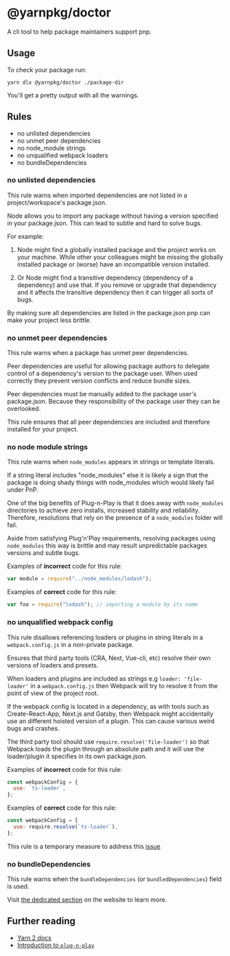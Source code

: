 # @yarnpkg/doctor

A cli tool to help package maintainers support pnp.

## Usage

To check your package run:

`yarn dlx @yarnpkg/doctor ./package-dir`

You'll get a pretty output with all the warnings.

## Rules

- no unlisted dependencies
- no unmet peer dependencies
- no node_module strings
- no unqualified webpack loaders
- no bundleDependencies

### no unlisted dependencies

This rule warns when imported dependencies are not listed in a project/workspace's package.json.

Node allows you to import any package without having a version specified in your package.json. This can lead to subtle and hard to solve bugs.

For example:

1. Node might find a globally installed package and the project works on your machine. While other your colleagues might be missing the globally installed package or (worse) have an incompatible version installed.

2. Or Node might find a transitive dependency (dependency of a dependency) and use that. If you remove or upgrade that dependency and it affects the transitive dependency then it can trigger all sorts of bugs.

By making sure all dependencies are listed in the package.json pnp can make your project less brittle.

### no unmet peer dependencies

This rule warns when a package has unmet peer dependencies.

Peer dependencies are useful for allowing package authors to delegate control of a dependency's version to the package user. When used correctly they prevent version conflicts and reduce bundle sizes.

Peer dependencies must be manually added to the package user's package.json. Because they responsibility of the package user they can be overlooked.

This rule ensures that all peer dependencies are included and therefore installed for your project.

### no node module strings

This rule warns when `node_modules` appears in strings or template literals.

If a string literal includes "node_modules" else it is likely a sign that the package is doing shady things with node_modules which would likely fail under PnP.

One of the big benefits of Plug-n-Play is that it does away with `node_modules` directories to achieve zero installs, increased stability and reliability. Therefore, resolutions that rely on the presence of a `node_modules` folder will fail.

Aside from satisfying Plug'n'Play requirements, resolving packages using `node_modules` this way is brittle and may result unpredictable packages versions and subtle bugs.

Examples of **incorrect** code for this rule:

```js
var module = require("../node_modules/lodash");
```

Examples of **correct** code for this rule:

```js
var foo = require("lodash"); // importing a module by its name
```

### no unqualified webpack config

This rule disallows referencing loaders or plugins in string literals in a `webpack.config.js` in a non-private package.

Ensures that third party tools (CRA, Next, Vue-cli, etc) resolve their own versions of loaders and presets.

When loaders and plugins are included as strings e.g `loader: 'file-loader'` in a `webpack.config.js` then Webpack will try to resolve it from the point of view of the project root.

If the webpack config is located in a dependency, as with tools such as Create-React-App, Next.js and Gatsby, then Webpack might accidentally use an different hoisted version of a plugin. This can cause various weird bugs and crashes.

The third party tool should use `require.resolve('file-loader')` so that Webpack loads the plugin through an absolute path and it will use the loader/plugin it specifies in its own package.json.

Examples of **incorrect** code for this rule:

```js
const webpackConfig = {
  use: `ts-loader`,
};
```

Examples of **correct** code for this rule:

```js
const webpackConfig = {
  use: require.resolve(`ts-loader`),
};
```

This rule is a temporary measure to address this [issue](https://github.com/webpack/webpack/issues/9648)

### no bundleDependencies

This rule warns when the `bundleDependencies` (or `bundledDependencies`) field is used.

Visit [the dedicated section](https://yarnpkg.com/migration/guide#dont-use-bundledependencies) on the website to learn more.

## Further reading

- [Yarn 2 docs](https://yarnpkg.com)
- [Introduction to `plug-n-play`](https://yarnpkg.com/features/pnp)
